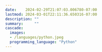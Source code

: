 ```yaml
---
date:    2024-02-29T21:07:03.006780-07:00
lastmod: 2024-03-01T22:11:36.650316-07:00
description: ""
summary:     ""
cascade:
  images:
  - /languages/python.jpeg
  programming_language: "Python"
---
```

